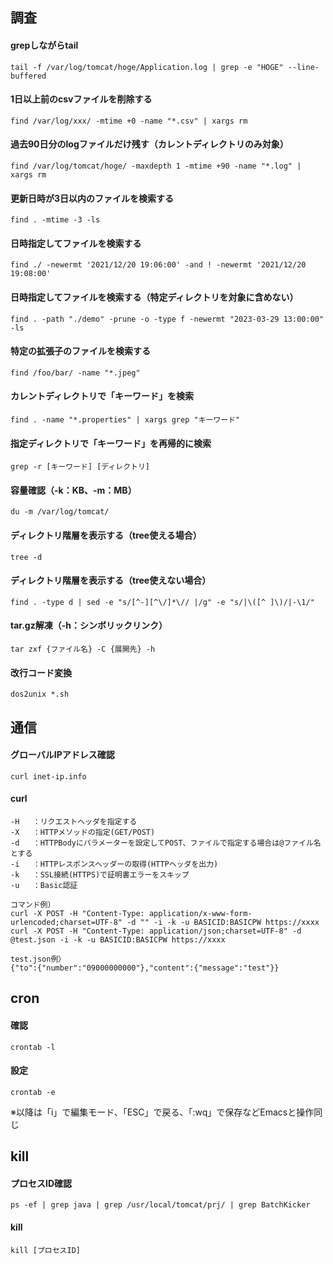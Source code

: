 ## 調査
#### grepしながらtail
```
tail -f /var/log/tomcat/hoge/Application.log | grep -e "HOGE" --line-buffered
```
#### 1日以上前のcsvファイルを削除する
```
find /var/log/xxx/ -mtime +0 -name "*.csv" | xargs rm
```
#### 過去90日分のlogファイルだけ残す（カレントディレクトリのみ対象）
```
find /var/log/tomcat/hoge/ -maxdepth 1 -mtime +90 -name "*.log" | xargs rm
```
#### 更新日時が3日以内のファイルを検索する
```
find . -mtime -3 -ls
```
#### 日時指定してファイルを検索する  
```
find ./ -newermt '2021/12/20 19:06:00' -and ! -newermt '2021/12/20 19:08:00'
```
#### 日時指定してファイルを検索する（特定ディレクトリを対象に含めない）
```
find . -path "./demo" -prune -o -type f -newermt "2023-03-29 13:00:00" -ls
```

#### 特定の拡張子のファイルを検索する  
```
find /foo/bar/ -name "*.jpeg"
```

#### カレントディレクトリで「キーワード」を検索
```
find . -name "*.properties" | xargs grep "キーワード"
```

#### 指定ディレクトリで「キーワード」を再帰的に検索
```
grep -r [キーワード] [ディレクトリ]
```

#### 容量確認（-k：KB、-m：MB）
```
du -m /var/log/tomcat/
```

#### ディレクトリ階層を表示する（tree使える場合）
```
tree -d
```

#### ディレクトリ階層を表示する（tree使えない場合）
```
find . -type d | sed -e "s/[^-][^\/]*\// |/g" -e "s/|\([^ ]\)/|-\1/"
```

#### tar.gz解凍（-h：シンボリックリンク）
```
tar zxf {ファイル名} -C {展開先} -h
```

#### 改行コード変換
```
dos2unix *.sh
```

## 通信
#### グローバルIPアドレス確認
```
curl inet-ip.info
```
#### curl
```
-H   ：リクエストヘッダを指定する
-X   ：HTTPメソッドの指定(GET/POST)
-d   ：HTTPBodyにパラメーターを設定してPOST、ファイルで指定する場合は@ファイル名とする
-i   ：HTTPレスポンスヘッダーの取得(HTTPヘッダを出力)
-k   ：SSL接続(HTTPS)で証明書エラーをスキップ
-u   ：Basic認証

コマンド例）
curl -X POST -H "Content-Type: application/x-www-form-urlencoded;charset=UTF-8" -d "" -i -k -u BASICID:BASICPW https://xxxx
curl -X POST -H "Content-Type: application/json;charset=UTF-8" -d @test.json -i -k -u BASICID:BASICPW https://xxxx

test.json例）
{"to":{"number":"09000000000"},"content":{"message":"test"}}
```

## cron
#### 確認
```
crontab -l
```

#### 設定
```
crontab -e
```
※以降は「i」で編集モード、「ESC」で戻る、「:wq」で保存などEmacsと操作同じ  

## kill
#### プロセスID確認
```
ps -ef | grep java | grep /usr/local/tomcat/prj/ | grep BatchKicker
```

#### kill
```
kill [プロセスID]
```
